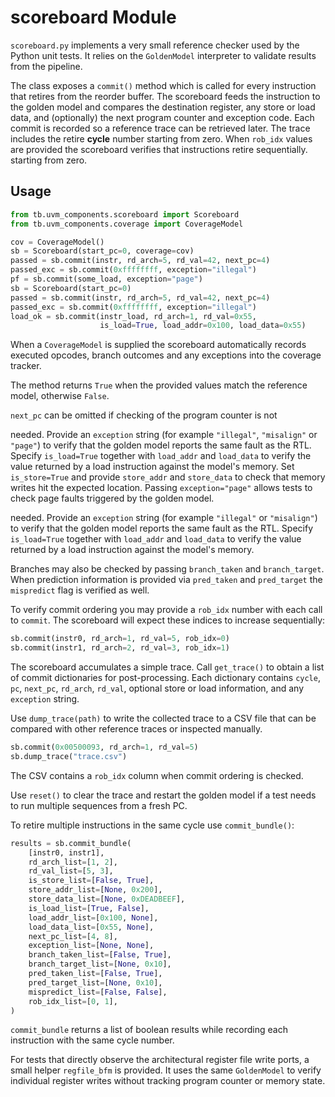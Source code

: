 # scoreboard Module

`scoreboard.py` implements a very small reference checker used by the
Python unit tests.  It relies on the `GoldenModel` interpreter to validate
results from the pipeline.

The class exposes a `commit()` method which is called for every instruction
that retires from the reorder buffer.  The scoreboard feeds the instruction to
the golden model and compares the destination register, any store or load data, and
(optionally) the next program counter and exception code.  Each commit is recorded so a reference
trace can be retrieved later.  The trace includes the retire **cycle** number
starting from zero.  When ``rob_idx`` values are provided the scoreboard
verifies that instructions retire sequentially.
starting from zero.


## Usage

```python
from tb.uvm_components.scoreboard import Scoreboard
from tb.uvm_components.coverage import CoverageModel

cov = CoverageModel()
sb = Scoreboard(start_pc=0, coverage=cov)
passed = sb.commit(instr, rd_arch=5, rd_val=42, next_pc=4)
passed_exc = sb.commit(0xffffffff, exception="illegal")
pf = sb.commit(some_load, exception="page")
sb = Scoreboard(start_pc=0)
passed = sb.commit(instr, rd_arch=5, rd_val=42, next_pc=4)
passed_exc = sb.commit(0xffffffff, exception="illegal")
load_ok = sb.commit(instr_load, rd_arch=1, rd_val=0x55,
                    is_load=True, load_addr=0x100, load_data=0x55)
```


When a ``CoverageModel`` is supplied the scoreboard automatically records
executed opcodes, branch outcomes and any exceptions into the coverage tracker.


The method returns `True` when the provided values match the reference
model, otherwise `False`.

`next_pc` can be omitted if checking of the program counter is not

needed.  Provide an ``exception`` string (for example ``"illegal"``,
``"misalign"`` or ``"page"``) to verify that the golden model reports the same fault
as the RTL.
Specify ``is_load=True`` together with ``load_addr`` and ``load_data`` to
verify the value returned by a load instruction against the model's
memory. Set ``is_store=True`` and provide ``store_addr`` and
``store_data`` to check that memory writes hit the expected location.
Passing ``exception="page"`` allows tests to check page faults triggered
by the golden model.

needed.  Provide an ``exception`` string (for example ``"illegal"`` or
``"misalign"``) to verify that the golden model reports the same fault
as the RTL.
Specify ``is_load=True`` together with ``load_addr`` and ``load_data`` to
verify the value returned by a load instruction against the model's
memory.


Branches may also be checked by passing ``branch_taken`` and
``branch_target``.  When prediction information is provided via
``pred_taken`` and ``pred_target`` the ``mispredict`` flag is verified as
well.


To verify commit ordering you may provide a ``rob_idx`` number with each
call to ``commit``.  The scoreboard will expect these indices to increase
sequentially:

```python
sb.commit(instr0, rd_arch=1, rd_val=5, rob_idx=0)
sb.commit(instr1, rd_arch=2, rd_val=3, rob_idx=1)
```

The scoreboard accumulates a simple trace.  Call `get_trace()` to obtain a
list of commit dictionaries for post-processing.  Each dictionary contains
`cycle`, `pc`, `next_pc`, `rd_arch`, `rd_val`, optional store or load
information, and any `exception` string.

Use `dump_trace(path)` to write the collected trace to a CSV file that
can be compared with other reference traces or inspected manually.

```python
sb.commit(0x00500093, rd_arch=1, rd_val=5)
sb.dump_trace("trace.csv")
```

The CSV contains a ``rob_idx`` column when commit ordering is checked.

Use `reset()` to clear the trace and restart the golden model if a test needs
to run multiple sequences from a fresh PC.

To retire multiple instructions in the same cycle use `commit_bundle()`:

```python
results = sb.commit_bundle(
    [instr0, instr1],
    rd_arch_list=[1, 2],
    rd_val_list=[5, 3],
    is_store_list=[False, True],
    store_addr_list=[None, 0x200],
    store_data_list=[None, 0xDEADBEEF],
    is_load_list=[True, False],
    load_addr_list=[0x100, None],
    load_data_list=[0x55, None],
    next_pc_list=[4, 8],
    exception_list=[None, None],
    branch_taken_list=[False, True],
    branch_target_list=[None, 0x10],
    pred_taken_list=[False, True],
    pred_target_list=[None, 0x10],
    mispredict_list=[False, False],
    rob_idx_list=[0, 1],
)
```

`commit_bundle` returns a list of boolean results while recording each
instruction with the same cycle number.

For tests that directly observe the architectural register file write
ports, a small helper `regfile_bfm` is provided. It uses the same
`GoldenModel` to verify individual register writes without tracking
program counter or memory state.

